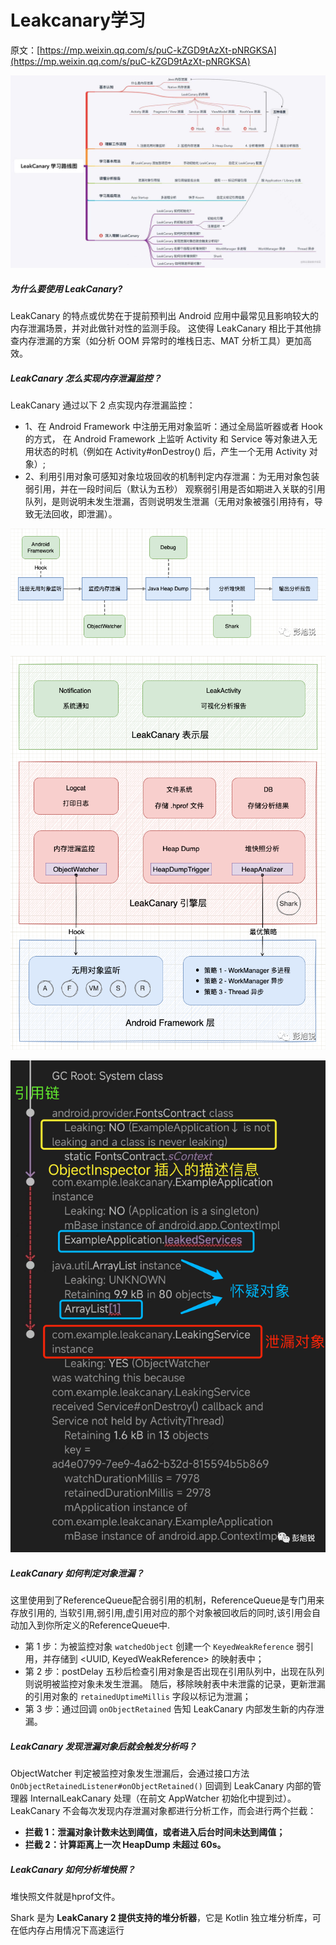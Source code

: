 # Leakcanary学习
原文：[https://mp.weixin.qq.com/s/puC-kZGD9tAzXt-pNRGKSA](https://mp.weixin.qq.com/s/puC-kZGD9tAzXt-pNRGKSA)

![image](images/image1.jpeg)

##### 为什么要使用 LeakCanary?
LeakCanary 的特点或优势在于提前预判出 Android 应用中最常见且影响较大的内存泄漏场景，并对此做针对性的监测手段。
这使得 LeakCanary 相比于其他排查内存泄漏的方案（如分析 OOM 异常时的堆栈日志、MAT 分析工具）更加高效。

##### LeakCanary 怎么实现内存泄漏监控？
LeakCanary 通过以下 2 点实现内存泄漏监控：

* 1、在 Android Framework 中注册无用对象监听：通过全局监听器或者 Hook 的方式，
在 Android Framework 上监听 Activity 和 Service 等对象进入无用状态的时机（例如在 Activity#onDestroy() 后，产生一个无用 Activity 对象）;
* 2、利用引用对象可感知对象垃圾回收的机制判定内存泄漏：为无用对象包装弱引用，并在一段时间后（默认为五秒）
观察弱引用是否如期进入关联的引用队列，是则说明未发生泄漏，否则说明发生泄漏（无用对象被强引用持有，导致无法回收，即泄漏）。

![image](images/image2.png)

![image](images/image3.png)

![image](images/image4.png)

##### LeakCanary 如何判定对象泄漏？
这里使用到了ReferenceQueue配合弱引用的机制，ReferenceQueue是专门用来存放引用的, 
当软引用,弱引用,虚引用对应的那个对象被回收后的同时,该引用会自动加入到你所定义的ReferenceQueue中.

* 第 1 步：为被监控对象 `watchedObject` 创建一个 `KeyedWeakReference` 弱引用，并存储到 <UUID, KeyedWeakReference> 的映射表中；
* 第 2 步：postDelay 五秒后检查引用对象是否出现在引用队列中，出现在队列则说明被监控对象未发生泄漏。
随后，移除映射表中未泄露的记录，更新泄漏的引用对象的 `retainedUptimeMillis` 字段以标记为泄漏；
* 第 3 步：通过回调 `onObjectRetained` 告知 LeakCanary 内部发生新的内存泄漏。



##### LeakCanary 发现泄漏对象后就会触发分析吗？
ObjectWatcher 判定被监控对象发生泄漏后，会通过接口方法 `OnObjectRetainedListener#onObjectRetained()` 
回调到 LeakCanary 内部的管理器 InternalLeakCanary 处理（在前文 AppWatcher 初始化中提到过）。
LeakCanary 不会每次发现内存泄漏对象都进行分析工作，而会进行两个拦截：

* **拦截 1：泄漏对象计数未达到阈值，或者进入后台时间未达到阈值；**
* **拦截 2：计算距离上一次 HeapDump 未超过 60s。**

##### LeakCanary 如何分析堆快照？
堆快照文件就是hprof文件。

Shark 是为 **LeakCanary 2 提供支持的堆分析器**，它是 Kotlin 独立堆分析库，可在低内存占用情况下高速运行

